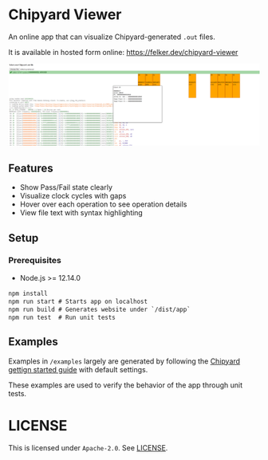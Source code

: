 # Chipyard Viewer

An online app that can visualize Chipyard-generated `.out` files.

It is available in hosted form online: https://felker.dev/chipyard-viewer

![demo.png](demo.png)

## Features

* Show Pass/Fail state clearly
* Visualize clock cycles with gaps
* Hover over each operation to see operation details
* View file text with syntax highlighting

## Setup

### Prerequisites

* Node.js >= 12.14.0

```
npm install
npm run start # Starts app on localhost
npm run build # Generates website under `/dist/app`
npm run test  # Run unit tests
```

## Examples

Examples in `/examples` largely are generated by following the [Chipyard gettign started guide](https://chipyard.readthedocs.io/en/latest/Simulation/Software-RTL-Simulation.html#verilator-open-source) with default settings.

These examples are used to verify the behavior of the app through unit
tests.

# LICENSE

This is licensed under `Apache-2.0`. See [LICENSE](LICENSE).
